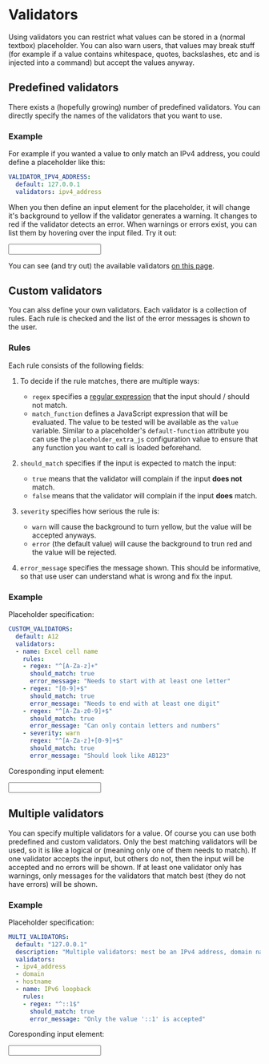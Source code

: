 # Validators

Using validators you can restrict what values can be stored in a (normal textbox) placeholder.
You can also warn users, that values may break stuff (for example if a value contains whitespace, quotes, backslashes, etc and is injected into a command) but accept the values anyway.

## Predefined validators

There exists a (hopefully growing) number of predefined validators.
You can directly specify the names of the validators that you want to use.

### Example

For example if you wanted a value to only match an IPv4 address, you could define a placeholder like this:

```yaml
VALIDATOR_IPV4_ADDRESS:
  default: 127.0.0.1
  validators: ipv4_address
```

When you then define an input element for the placeholder, it will change it's background to yellow if the validator generates a warning.
It changes to red if the validator detects an error.
When warnings or errors exist, you can list them by hovering over the input filed.
Try it out:

<input data-input-for="VALIDATOR_IPV4_ADDRESS">

You can see (and try out) the available validators [on this page](./tests/validators.md).

## Custom validators

You can alss define your own validators.
Each validator is a collection of rules.
Each rule is checked and the list of the error messages is shown to the user.

### Rules

Each rule consists of the following fields:

1. To decide if the rule matches, there are multiple ways:

    - `regex` specifies a [regular expression](https://en.wikipedia.org/wiki/Regular_expression) that the input should / should not match.
    - `match_function` defines a JavaScript expression that will be evaluated.
        The value to be tested will be available as the `value` variable.
        Similar to a placeholder's `default-function` attribute you can use the `placeholder_extra_js` configuration value to ensure that any function you want to call is loaded beforehand.

2. `should_match` specifies if the input is expected to match the input:

    - `true` means that the validator will complain if the input **does not** match.
    - `false` means that the validator will complain if the input **does** match.

3. `severity` specifies how serious the rule is:

    - `warn` will cause the background to turn yellow, but the value will be accepted anyways.
    - `error` (the default value) will cause the background to trun red and the value will be rejected.

4. `error_message` specifies the message shown.
    This should be informative, so that use user can understand what is wrong and fix the input.

### Example

Placeholder specification:

```yaml
CUSTOM_VALIDATORS:
  default: A12
  validators:
  - name: Excel cell name
    rules:
    - regex: "^[A-Za-z]+"
      should_match: true
      error_message: "Needs to start with at least one letter"
    - regex: "[0-9]+$"
      should_match: true
      error_message: "Needs to end with at least one digit"
    - regex: "^[A-Za-z0-9]+$"
      should_match: true
      error_message: "Can only contain letters and numbers"
    - severity: warn
      regex: "^[A-Za-z]+[0-9]+$"
      should_match: true
      error_message: "Should look like AB123"
```

Coresponding input element:

<input data-input-for="CUSTOM_VALIDATORS">


## Multiple validators

You can specify multiple validators for a value.
Of course you can use both predefined and custom validators.
Only the best matching validators will be used, so it is like a logical or (meaning only one of them needs to match).
If one validator accepts the input, but others do not, then the input will be accepted and no errors will be shown.
If at least one validator only has warnings, only messages for the validators that match best (they do not have errors) will be shown.

### Example

Placeholder specification:

```yaml
MULTI_VALIDATORS:
  default: "127.0.0.1"
  description: "Multiple validators: mest be an IPv4 address, domain name, or hostname"
  validators:
  - ipv4_address
  - domain
  - hostname
  - name: IPv6 loopback
    rules:
    - regex: "^::1$"
      should_match: true
      error_message: "Only the value '::1' is accepted"
```

Coresponding input element:

<input data-input-for="MULTI_VALIDATORS">


